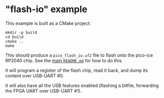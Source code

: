 "flash-io" example
==================
This example is built as a CMake project:

```
mkdir -p build
cd build
cmake ..
make
```

This should produce a `pico_flash_io.uf2` file to flash onto the pico-ice RP2040 chip.
See the [main `README.md`](../../README.md) for how to do this.

It will program a register of the flash chip, read it back, and dump its content over USB-UART #0.

It will also have all the USB features enabled (flashing a bitfile, forwarding the FPGA UART over USB-UART #1).
